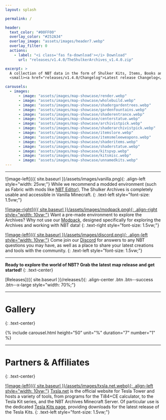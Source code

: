 ```yaml
---
layout: splash

permalink: /

header:
  text_color: "#00FF00"
  overlay_color: "#252A34"
  overlay_image: "assets/images/header7.webp"
  overlay_filter: 0
  actions:
    - label: "<i class='fas fa-download'></i> Download"
      url: "releases/v1.4.0/TheShulkerArchives_v1.4.0.zip"

excerpt: >
  A collection of NBT data in the form of Shulker Kits, Items, Books and more, 2.4k entries strong.<br />
  <small><a href="releases/v1.4.0/Changelog">Latest release Changelog</a></small>

carousels:
  - images:
      - image: "assets/images/map-showcase/render.webp"
      - image: "assets/images/map-showcase/wholebuild.webp"
      - image: "assets/images/map-showcase/shadergardentrees.webp"
      - image: "assets/images/map-showcase/gardenfountains.webp"
      - image: "assets/images/map-showcase/shaderentrance.webp"
      - image: "assets/images/map-showcase/centerstatue.webp"
      - image: "assets/images/map-showcase/archivistpick.webp"
      - image: "assets/images/map-showcase/shaderarchivistpick.webp"
      - image: "assets/images/map-showcase/itemslore.webp"
      - image: "assets/images/map-showcase/itemsmeleeweapons.webp"
      - image: "assets/images/map-showcase/shaderitems.webp"
      - image: "assets/images/map-showcase/shaderstatue.webp"
      - image: "assets/images/map-showcase/kitspvp.webp"
      - image: "assets/images/map-showcase/kitsmisc.webp"
      - image: "assets/images/map-showcase/unnamedkits.webp"
---
```


***

![image-left]({{ site.baseurl }}/assets/images/vanilla.png){: .align-left style="width: 25vw;"} While we recommend a modded environment (such as Fabric with mods like [NBT Editor](https://modrinth.com/mod/nbt-editor)), The Shulker Archives is completely usable and accessible in Vanilla Minecraft.
{: .text-left style="font-size: 1.5vw;"}


[![image-right]({{ site.baseurl }}/assets/images/modpack.png){: .align-right style="width: 10vw;"}](https://modrinth.com/modpack/the-shulker-archives) Want a pre-made environment to explore the Archives? Why not use our [Modpack](https://modrinth.com/modpack/the-shulker-archives), designed specifically for exploring the Archives and working with NBT data!
{: .text-right style="font-size: 1.5vw;"}


[![image-left]({{ site.baseurl }}/assets/images/discord.png){: .align-left style="width: 10vw;"}](https://discord.gg/cfq25qURfv) Come join our [Discord](https://discord.gg/cfq25qURfv) for answers to any NBT questions you may have, as well as a place to share your latest creations and tools with the community.
{: .text-left style="font-size: 1.5vw;"}

***

**Ready to explore the world of NBT? Grab the latest map release and get started!**
{: .text-center}

[Releases]({{ site.baseurl }}/releases/){: .align-center .btn .btn--success .btn--x-large style="width: 70%;"}

***

# Gallery
{: .text-center}

{% include carousel.html height="50" unit="%" duration="7" number="1" %}

***

# Partners & Affiliates
{: .text-center}

[![image-left]({{ site.baseurl }}/assets/images/txsla.net.webp){: .align-left style="width: 10vw;"}](http://www.txsla.net/) [Txsla.net](http://www.txsla.net/) is the official website for Tesla Tower and hosts a variety of tools, from programs for the Ti84+CE calculator, to the Tesla Kit series, and the NBT Archives Minecraft Server. Of particular use is the dedicated [Tesla Kits page](http://www.txsla.net/kit/kit.htm), providing downloads for the latest release of the Tesla Kits.
{: .text-left style="font-size: 1.5vw;"}